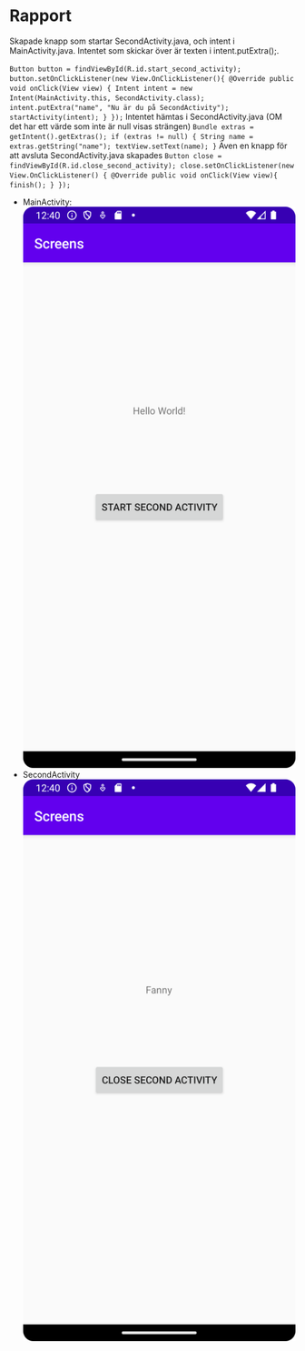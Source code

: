 
# Rapport
Skapade knapp som startar SecondActivity.java, och intent i MainActivity.java.
Intentet som skickar över är texten i intent.putExtra();.

``
Button button = findViewById(R.id.start_second_activity);
button.setOnClickListener(new View.OnClickListener(){
    @Override
    public void onClick(View view) {
    Intent intent = new Intent(MainActivity.this, SecondActivity.class);
    intent.putExtra("name", "Nu är du på SecondActivity");
    startActivity(intent);
}
});
``
Intentet hämtas i SecondActivity.java (OM det har ett värde som inte är null visas strängen)
``
Bundle extras = getIntent().getExtras();
if (extras != null) {
    String name = extras.getString("name");
    textView.setText(name);
}
``
Även en knapp för att avsluta SecondActivity.java skapades
``
Button close = findViewById(R.id.close_second_activity);
close.setOnClickListener(new View.OnClickListener() {
    @Override
    public void onClick(View view){
    finish();
    }
});
``
- MainActivity:
![](Screenshot_Mainactivity.png)
- SecondActivity
![](Screenshot_secondactivity.png)

